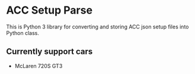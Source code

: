 # ACC Setup Parse

This is Python 3 library for converting and storing ACC json setup files into Python class.

## Currently support cars
- McLaren 720S GT3